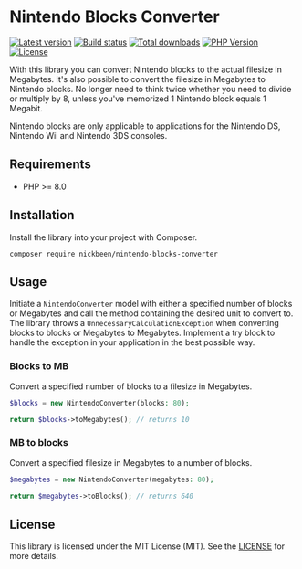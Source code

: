 # Nintendo Blocks Converter

[![Latest version](https://img.shields.io/packagist/v/nickbeen/nintendo-blocks-converter)](https://packagist.org/packages/nickbeen/nintendo-blocks-converter)
[![Build status](https://img.shields.io/github/actions/workflow/status/nickbeen/nintendo-blocks-converter/run-tests.yml)](https://packagist.org/packages/nickbeen/nintendo-blocks-converter)
[![Total downloads](https://img.shields.io/packagist/dt/nickbeen/nintendo-blocks-converter)](https://packagist.org/packages/nickbeen/nintendo-blocks-converter)
[![PHP Version](https://img.shields.io/packagist/php-v/nickbeen/nintendo-blocks-converter)](https://packagist.org/packages/nickbeen/nintendo-blocks-converter)
[![License](https://img.shields.io/packagist/l/nickbeen/nintendo-blocks-converter)](https://packagist.org/packages/nickbeen/nintendo-blocks-converter)

With this library you can convert Nintendo blocks to the actual filesize in Megabytes. It's also possible to convert the filesize in Megabytes to Nintendo blocks. No longer need to think twice whether you need to divide or multiply by 8, unless you've memorized 1 Nintendo block equals 1 Megabit.

Nintendo blocks are only applicable to applications for the Nintendo DS, Nintendo Wii and Nintendo 3DS consoles. 

## Requirements

* PHP >= 8.0

## Installation

Install the library into your project with Composer.

```
composer require nickbeen/nintendo-blocks-converter
```

## Usage

Initiate a `NintendoConverter` model with either a specified number of blocks or Megabytes and call the method containing the desired unit to convert to. The library throws a `UnnecessaryCalculationException` when converting blocks to blocks or Megabytes to Megabytes. Implement a try block to handle the exception in your application in the best possible way.

### Blocks to MB

Convert a specified number of blocks to a filesize in Megabytes.

```php
$blocks = new NintendoConverter(blocks: 80);

return $blocks->toMegabytes(); // returns 10
```

### MB to blocks

Convert a specified filesize in Megabytes to a number of blocks.

```php
$megabytes = new NintendoConverter(megabytes: 80);

return $megabytes->toBlocks(); // returns 640
```

## License

This library is licensed under the MIT License (MIT). See the [LICENSE](LICENSE.md) for more details.
